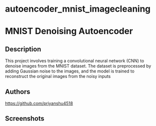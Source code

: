 # autoencoder_mnist_imagecleaning 
# MNIST Denoising Autoencoder
## Description
This project involves training a convolutional neural network (CNN) to denoise images from the MNIST dataset. The dataset is preprocessed by adding Gaussian noise to the images, and the model is trained to reconstruct the original images from the noisy inputs

## Authors
https://github.com/priyanshu4518

## Screenshots 
